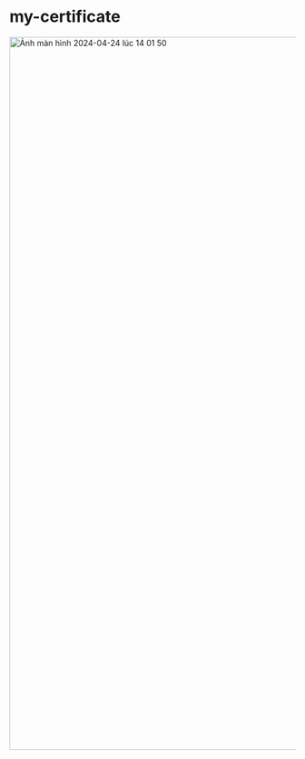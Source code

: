 # my-certificate

<img width="1258" alt="Ảnh màn hình 2024-04-24 lúc 14 01 50" src="https://github.com/autobot-tm/my-certificate/assets/89328480/c5f2b141-249c-4edd-a8f3-ce691ec43c36">
